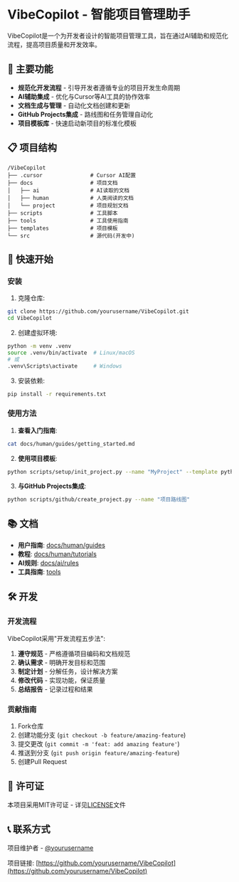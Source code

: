 # VibeCopilot - 智能项目管理助手

VibeCopilot是一个为开发者设计的智能项目管理工具，旨在通过AI辅助和规范化流程，提高项目质量和开发效率。

## 🌟 主要功能

- **规范化开发流程** - 引导开发者遵循专业的项目开发生命周期
- **AI辅助集成** - 优化与Cursor等AI工具的协作效率
- **文档生成与管理** - 自动化文档创建和更新
- **GitHub Projects集成** - 路线图和任务管理自动化
- **项目模板库** - 快速启动新项目的标准化模板

## 📋 项目结构

```
/VibeCopilot
├── .cursor               # Cursor AI配置
├── docs                  # 项目文档
│   ├── ai                # AI读取的文档
│   ├── human             # 人类阅读的文档
│   └── project           # 项目规划文档
├── scripts               # 工具脚本
├── tools                 # 工具使用指南
├── templates             # 项目模板
└── src                   # 源代码(开发中)
```

## 🚀 快速开始

### 安装

1. 克隆仓库:

```bash
git clone https://github.com/yourusername/VibeCopilot.git
cd VibeCopilot
```

2. 创建虚拟环境:

```bash
python -m venv .venv
source .venv/bin/activate  # Linux/macOS
# 或
.venv\Scripts\activate     # Windows
```

3. 安装依赖:

```bash
pip install -r requirements.txt
```

### 使用方法

1. **查看入门指南**:

```bash
cat docs/human/guides/getting_started.md
```

2. **使用项目模板**:

```bash
python scripts/setup/init_project.py --name "MyProject" --template python
```

3. **与GitHub Projects集成**:

```bash
python scripts/github/create_project.py --name "项目路线图"
```

## 📚 文档

- **用户指南**: [docs/human/guides](docs/human/guides/)
- **教程**: [docs/human/tutorials](docs/human/tutorials/)
- **AI规则**: [docs/ai/rules](docs/ai/rules/)
- **工具指南**: [tools](tools/)

## 🛠️ 开发

### 开发流程

VibeCopilot采用"开发流程五步法":

1. **遵守规范** - 严格遵循项目编码和文档规范
2. **确认需求** - 明确开发目标和范围
3. **制定计划** - 分解任务，设计解决方案
4. **修改代码** - 实现功能，保证质量
5. **总结报告** - 记录过程和结果

### 贡献指南

1. Fork仓库
2. 创建功能分支 (`git checkout -b feature/amazing-feature`)
3. 提交更改 (`git commit -m 'feat: add amazing feature'`)
4. 推送到分支 (`git push origin feature/amazing-feature`)
5. 创建Pull Request

## 📄 许可证

本项目采用MIT许可证 - 详见[LICENSE](LICENSE)文件

## 📞 联系方式

项目维护者 - [@yourusername](https://github.com/yourusername)

项目链接: [https://github.com/yourusername/VibeCopilot](https://github.com/yourusername/VibeCopilot)
